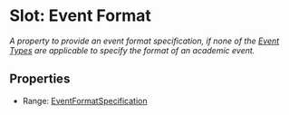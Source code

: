 # Slot: Event Format
_A property to provide an event format specification, if none of the [Event Types](EventType.md) are applicable to specify the format of an academic event._



<!-- no inheritance hierarchy -->


## Properties

 * Range: [EventFormatSpecification](EventFormatSpecification.md)







